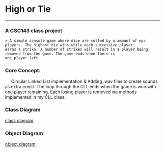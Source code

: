 # High or Tie
---
### A CSC143 class project
    > A simple console game where dice are rolled by n amount of npc players. The highest die wins while each successive player
    earns a strike. X number of strikes will result in a player being removed from the game. The game ends when there is
    one player left.

### Core Concept:
&nbsp;&nbsp;&nbsp;&nbsp;&nbsp;Circular Linked List implementation & Adding .wav files to create sounds as extra credit.
The loop through the CLL ends when the game is won with one player remaining. Each losing player is removed via methods
implemented in my CLL class. 

### Class Diagram
[class diagram](readMeImages/umlClassDiagram.png)

### Object Diagram
[object diagram](readMeImages/umlObjectDiagram.png)
    